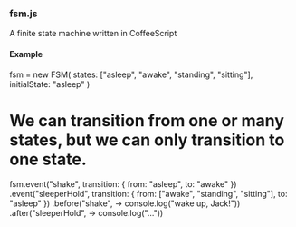 ### fsm.js

A finite state machine written in CoffeeScript

#### Example

  fsm = new FSM( states: ["asleep", "awake", "standing", "sitting"], initialState: "asleep" )

  # We can transition from one or many states, but we can only transition to one state.
  fsm.event("shake",        transition: { from: "asleep", to: "awake" })
     .event("sleeperHold",  transition: { from: ["awake", "standing", "sitting"], to: "asleep" })
     .before("shake",       -> console.log("wake up, Jack!"))
     .after("sleeperHold",  -> console.log("..."))
